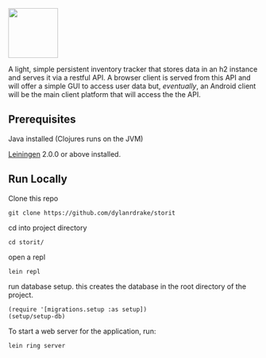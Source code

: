<img src="https://i.imgur.com/M6ui15x.png" width="100" />

A light, simple persistent inventory tracker that stores data in an h2 instance and serves it via a restful API. A browser client is served from this API and will offer a simple GUI to access user data but, *eventually*, an Android client will be the main client platform that will access the the API.


## Prerequisites
Java installed (Clojures runs on the JVM)

[Leiningen](https://leiningen.org) 2.0.0 or above installed.


## Run Locally

Clone this repo

    git clone https://github.com/dylanrdrake/storit

cd into project directory

    cd storit/
    
open a repl

    lein repl
    
run database setup. this creates the database in the root directory of the project. 

    (require '[migrations.setup :as setup])
    (setup/setup-db)

To start a web server for the application, run:

    lein ring server
